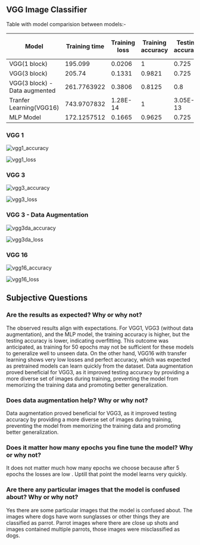 ## VGG Image Classifier

Table with model comparision between models:-

|Model                       |Training time|Training loss|Training accuracy|Testing accuracy|Number of model parameter|
|----------------------------|-------------|-------------|-----------------|----------------|-------------------------|
|VGG(1 block)                |195.099      |0.0206       |1                |0.725           |40961153                 |
|VGG(3 block)                |205.74       |0.1331       |0.9821           |0.725           |10333505                 |
|VGG(3 block) -Data augmented|261.7763922  |0.3806       |0.8125           |0.8             |10333505                 |
|Tranfer Learning(VGG16)     |743.9707832  |1.28E-14     |1                |3.05E-13        |17926209                 |
|MLP Model                   |172.1257512  |0.1665       |0.9625           |0.725           |17292049                 | 

### VGG 1

![vgg1_accuracy](https://user-images.githubusercontent.com/62815174/232404540-445df7d8-8f49-4aba-86d6-2500d9a85c41.png)

![vgg1_loss](https://user-images.githubusercontent.com/62815174/232404570-5e2fb515-6df8-44af-baf6-d62d76ed6f26.png)

### VGG 3

![vgg3_accuracy](https://user-images.githubusercontent.com/62815174/232404751-b5bc40bc-220a-4049-ba64-73fa8c284577.png)

![vgg3_loss](https://user-images.githubusercontent.com/62815174/232404780-ebb67e64-d603-4a9d-a4b0-570ba88241d6.png)


### VGG 3 - Data Augmentation

![vgg3da_accuracy](https://user-images.githubusercontent.com/62815174/232404906-d52315c9-2206-45bd-a488-e33b1b963e1b.png)

![vgg3da_loss](https://user-images.githubusercontent.com/62815174/232404923-4eefe50f-ab37-412b-a96b-918ec6096e7c.png)

### VGG 16

![vgg16_accuracy](https://user-images.githubusercontent.com/62815174/232405044-b210ec92-0052-43a7-bd18-bfceaefe226b.png)

![vgg16_loss](https://user-images.githubusercontent.com/62815174/232405062-0f894ae8-c48c-4948-8ccf-9531b8d876e5.png)


## Subjective Questions

### Are the results as expected? Why or why not?

The observed results align with expectations. For VGG1, VGG3 (without data augmentation), and the MLP model, the training accuracy is higher, but the testing accuracy is lower, indicating overfitting. This outcome was anticipated, as training for 50 epochs may not be sufficient for these models to generalize well to unseen data. On the other hand, VGG16 with transfer learning shows very low losses and perfect accuracy, which was expected as pretrained models can learn quickly from the dataset. Data augmentation proved beneficial for VGG3, as it improved testing accuracy by providing a more diverse set of images during training, preventing the model from memorizing the training data and promoting better generalization.

### Does data augmentation help? Why or why not?

Data augmentation proved beneficial for VGG3, as it improved testing accuracy by providing a more diverse set of images during training, preventing the model from memorizing the training data and promoting better generalization.

### Does it matter how many epochs you fine tune the model? Why or why not?

It does not matter much how many epochs we choose because after 5 epochs the losses are low . Uptill that point the model learns very quickly. 

### Are there any particular images that the model is confused about? Why or why not?

Yes there are some particular images that the model is confused about. The images where dogs have worn sunglasses or other things they are classified as parrot. Parrot images where there are close up shots and images contained multiple parrots, those images were misclassified as dogs.
